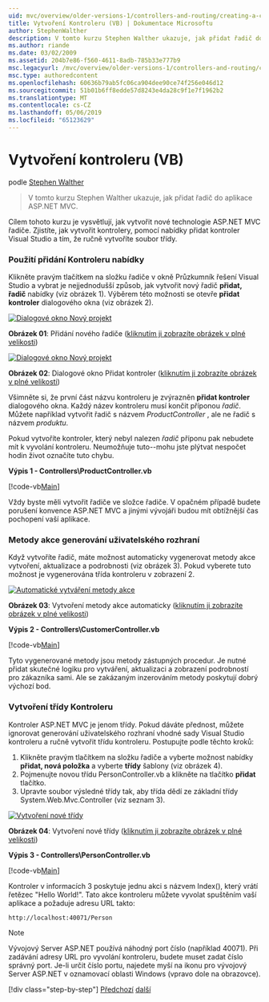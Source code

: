 ```yaml
---
uid: mvc/overview/older-versions-1/controllers-and-routing/creating-a-controller-vb
title: Vytvoření Kontroleru (VB) | Dokumentace Microsoftu
author: StephenWalther
description: V tomto kurzu Stephen Walther ukazuje, jak přidat řadič do aplikace ASP.NET MVC.
ms.author: riande
ms.date: 03/02/2009
ms.assetid: 204b7e86-f560-4611-8adb-785b33e777b9
msc.legacyurl: /mvc/overview/older-versions-1/controllers-and-routing/creating-a-controller-vb
msc.type: authoredcontent
ms.openlocfilehash: 60636b79ab5fc06ca904dee90ce74f256e046d12
ms.sourcegitcommit: 51b01b6ff8edde57d8243e4da28c9f1e7f1962b2
ms.translationtype: MT
ms.contentlocale: cs-CZ
ms.lasthandoff: 05/06/2019
ms.locfileid: "65123629"
---
```

# <a name="creating-a-controller-vb"></a>Vytvoření kontroleru (VB)

podle [Stephen Walther](https://github.com/StephenWalther)

> V tomto kurzu Stephen Walther ukazuje, jak přidat řadič do aplikace ASP.NET MVC.

Cílem tohoto kurzu je vysvětlují, jak vytvořit nové technologie ASP.NET MVC řadiče. Zjistíte, jak vytvořit kontrolery, pomocí nabídky přidat kontroler Visual Studio a tím, že ručně vytvoříte soubor třídy.

### <a name="using-the-add-controller-menu-option"></a>Použití přidání Kontroleru nabídky

Klikněte pravým tlačítkem na složku řadiče v okně Průzkumník řešení Visual Studio a vybrat je nejjednodušší způsob, jak vytvořit nový řadič **přidat, řadič** nabídky (viz obrázek 1). Výběrem této možnosti se otevře **přidat kontroler** dialogového okna (viz obrázek 2).

[![Dialogové okno Nový projekt](creating-a-controller-vb/_static/image1.jpg)](creating-a-controller-vb/_static/image1.png)

**Obrázek 01**: Přidání nového řadiče ([kliknutím ji zobrazíte obrázek v plné velikosti](creating-a-controller-vb/_static/image2.png))

[![Dialogové okno Nový projekt](creating-a-controller-vb/_static/image2.jpg)](creating-a-controller-vb/_static/image3.png)

**Obrázek 02**: Dialogové okno Přidat kontroler ([kliknutím ji zobrazíte obrázek v plné velikosti](creating-a-controller-vb/_static/image4.png))

Všimněte si, že první část názvu kontroleru je zvýrazněn **přidat kontroler** dialogového okna. Každý název kontroleru musí končit příponou *řadič*. Můžete například vytvořit řadič s názvem *ProductController* , ale ne řadič s názvem *produktu*.

Pokud vytvoříte kontroler, který nebyl nalezen *řadič* příponu pak nebudete mít k vyvolání kontroleru. Neumožňuje tuto--mohu jste plýtvat nespočet hodin život označíte tuto chybu.

**Výpis 1 - Controllers\ProductController.vb**

[!code-vb[Main](creating-a-controller-vb/samples/sample1.vb)]

Vždy byste měli vytvořit řadiče ve složce řadiče. V opačném případě budete porušení konvence ASP.NET MVC a jinými vývojáři budou mít obtížnější čas pochopení vaší aplikace.

### <a name="scaffolding-action-methods"></a>Metody akce generování uživatelského rozhraní

Když vytvoříte řadič, máte možnost automaticky vygenerovat metody akce vytvoření, aktualizace a podrobnosti (viz obrázek 3). Pokud vyberete tuto možnost je vygenerována třída kontroleru v zobrazení 2.

[![Automatické vytváření metody akce](creating-a-controller-vb/_static/image3.jpg)](creating-a-controller-vb/_static/image5.png)

**Obrázek 03**: Vytvoření metody akce automaticky ([kliknutím ji zobrazíte obrázek v plné velikosti](creating-a-controller-vb/_static/image6.png))

**Výpis 2 - Controllers\CustomerController.vb**

[!code-vb[Main](creating-a-controller-vb/samples/sample2.vb)]

Tyto vygenerované metody jsou metody zástupných procedur. Je nutné přidat skutečné logiku pro vytváření, aktualizaci a zobrazení podrobností pro zákazníka sami. Ale se zakázaným inzerováním metody poskytují dobrý výchozí bod.

### <a name="creating-a-controller-class"></a>Vytvoření třídy Kontroleru

Kontroler ASP.NET MVC je jenom třídy. Pokud dáváte přednost, můžete ignorovat generování uživatelského rozhraní vhodné sady Visual Studio kontroleru a ručně vytvořit třídu kontroleru. Postupujte podle těchto kroků:

1. Klikněte pravým tlačítkem na složku řadiče a vyberte možnost nabídky **přidat, nová položka** a vyberte **třídy** šablony (viz obrázek 4).
2. Pojmenujte novou třídu PersonController.vb a klikněte na tlačítko **přidat** tlačítko.
3. Upravte soubor výsledné třídy tak, aby třída dědí ze základní třídy System.Web.Mvc.Controller (viz seznam 3).

[![Vytvoření nové třídy](creating-a-controller-vb/_static/image4.jpg)](creating-a-controller-vb/_static/image7.png)

**Obrázek 04**: Vytvoření nové třídy ([kliknutím ji zobrazíte obrázek v plné velikosti](creating-a-controller-vb/_static/image8.png))

**Výpis 3 - Controllers\PersonController.vb**

[!code-vb[Main](creating-a-controller-vb/samples/sample3.vb)]

Kontroler v informacích 3 poskytuje jednu akci s názvem Index(), který vrátí řetězec "Hello World!". Tato akce kontroleru můžete vyvolat spuštěním vaší aplikace a požaduje adresu URL takto:

`http://localhost:40071/Person`

> [!NOTE]
> 
> Vývojový Server ASP.NET používá náhodný port číslo (například 40071). Při zadávání adresy URL pro vyvolání kontroleru, budete muset zadat číslo správný port. Je-li určit číslo portu, najedete myší na ikonu pro vývojový Server ASP.NET v oznamovací oblasti Windows (vpravo dole na obrazovce).
> 
> [!div class="step-by-step"]
> [Předchozí](adding-dynamic-content-to-a-cached-page-vb.md)
> [další](creating-an-action-vb.md)
